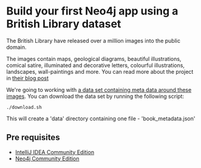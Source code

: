 # Build your first Neo4j app using a British Library dataset

The British Library have released over a million images into the public domain. 

The images contain maps, geological diagrams, beautiful illustrations, comical satire, illuminated and decorative letters, colourful illustrations, landscapes, wall-paintings and more. You can read more about the project in [their blog post](http://britishlibrary.typepad.co.uk/digital-scholarship/2013/12/a-million-first-steps.html)

We're going to working with [a data set containing meta data around these images](https://github.com/BL-Labs/imagedirectory). You can download the data set by running the following script:

````
./download.sh
````

This will create a 'data' directory containing one file - 'book_metadata.json'

## Pre requisites

* [IntelliJ IDEA Community Edition](http://www.jetbrains.com/idea/download/)
* [Neo4j Community Edition](http://www.neo4j.org/download)